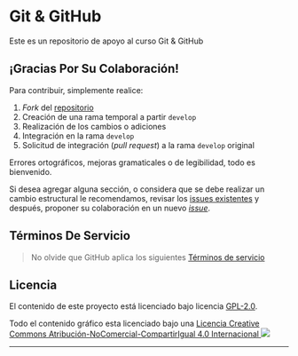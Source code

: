 # Git &amp; GitHub

Este es un repositorio de apoyo al curso Git &amp; GitHub

## ¡Gracias Por Su Colaboración!

Para contribuir, simplemente realice:

1. _Fork_ del [repositorio](https://github.com/netec-dev/git-y-github)
2. Creación de una rama temporal a partir `develop`
3. Realización de los cambios o adiciones
4. Integración en la rama `develop`
5. Solicitud de integración (_pull request_) a la rama `develop` original

Errores ortográficos, mejoras gramaticales o de legibilidad, todo es bienvenido.

Si desea agregar alguna sección, o considera que se debe realizar un cambio estructural le recomendamos, revisar los [issues existentes](https://github.com/netec-dev/git-y-github/issues) y después, proponer su colaboración en un nuevo [_issue_](https://github.com/netec-dev/git-y-github/issues/new).

## Términos De Servicio

> No olvide que GitHub aplica los siguientes [Términos de servicio](https://docs.github.com/es/site-policy/github-terms/github-terms-of-service) 

## Licencia

El contenido de este proyecto está licenciado bajo licencia [GPL-2.0](LICENSE).

Todo el contenido gráfico esta licenciado bajo una [Licencia Creative Commons Atribución-NoComercial-CompartirIgual 4.0 Internacional ![](https://i.creativecommons.org/l/by-nc-sa/4.0/80x15.png)](http://creativecommons.org/licenses/by-nc-sa/4.0/ "Licencia Creative Commons")

---
